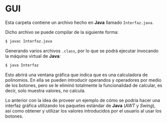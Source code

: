 # GUI

Esta carpeta contiene un archivo hecho en **Java** llamado `Interfaz.java`.

Dicho archivo se puede compilar de la siguiente forma:

```bash
$ javac Interfaz.java
```

Generando varios archivos `.class`, por lo que se podrá ejecutar invocando la máquina virtual de **Java**:

```bash
$ java Interfaz
```

Esto abrirá una ventana gráfica que indica que es una calculadora de polinomios. En ella se pueden introducir operandos y operadores por medio de los botones, pero se le eliminó totalmente la funcionalidad de calcular, es decir, solo muestra valores, no calcula.

Lo anterior con la idea de proveer un ejemplo de cómo se podría hacer una interfaz gráfica utilizando los paquetes estándar de **Java** (_AWT_ y _Swing_), así como obtener y utilizar los valores introducidos por el usuario al usar los botones.

